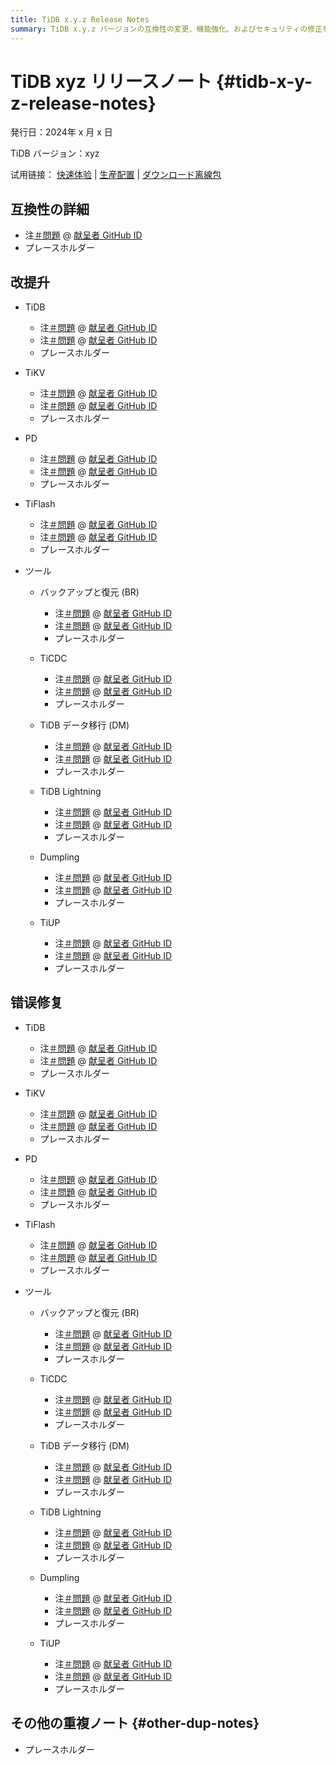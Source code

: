 ```yaml
---
title: TiDB x.y.z Release Notes
summary: TiDB x.y.z バージョンの互換性の変更、機能強化、およびセキュリティの修正を確認しました。
---
```


# TiDB xyz リリースノート {#tidb-x-y-z-release-notes}

発行日：2024年 x 月 x 日

TiDB バージョン：xyz

试用链接： [快速体验](https://docs.pingcap.com/zh/tidb/vx.y/quick-start-with-tidb) | [生産配置](https://docs.pingcap.com/zh/tidb/vx.y/production-deployment-using-tiup) | [ダウンロード离線包](https://cn.pingcap.com/product-community/?version=vx.y.z#version-list)

## 互換性の詳細

-   注[＃問題](https://github.com/pingcap/$%7Brepo-name%7D/issues/$%7Bissue-id%7D) @ [献呈者 GitHub ID](https://github.com/$%7Bgithub-id%7D)
-   プレースホルダー

## 改提升

-   TiDB

    -   注[＃問題](https://github.com/pingcap/tidb/issues/$%7Bissue-id%7D) @ [献呈者 GitHub ID](https://github.com/$%7Bgithub-id%7D)
    -   注[＃問題](https://github.com/pingcap/tidb/issues/$%7Bissue-id%7D) @ [献呈者 GitHub ID](https://github.com/$%7Bgithub-id%7D)
    -   プレースホルダー

-   TiKV

    -   注[＃問題](https://github.com/tikv/tikv/issues/$%7Bissue-id%7D) @ [献呈者 GitHub ID](https://github.com/$%7Bgithub-id%7D)
    -   注[＃問題](https://github.com/tikv/tikv/issues/$%7Bissue-id%7D) @ [献呈者 GitHub ID](https://github.com/$%7Bgithub-id%7D)
    -   プレースホルダー

-   PD

    -   注[＃問題](https://github.com/tikv/pd/issues/$%7Bissue-id%7D) @ [献呈者 GitHub ID](https://github.com/$%7Bgithub-id%7D)
    -   注[＃問題](https://github.com/tikv/pd/issues/$%7Bissue-id%7D) @ [献呈者 GitHub ID](https://github.com/$%7Bgithub-id%7D)
    -   プレースホルダー

-   TiFlash

    -   注[＃問題](https://github.com/pingcap/tiflash/issues/$%7Bissue-id%7D) @ [献呈者 GitHub ID](https://github.com/$%7Bgithub-id%7D)
    -   注[＃問題](https://github.com/pingcap/tiflash/issues/$%7Bissue-id%7D) @ [献呈者 GitHub ID](https://github.com/$%7Bgithub-id%7D)
    -   プレースホルダー

-   ツール

    -   バックアップと復元 (BR)

        -   注[＃問題](https://github.com/pingcap/tidb/issues/$%7Bissue-id%7D) @ [献呈者 GitHub ID](https://github.com/$%7Bgithub-id%7D)
        -   注[＃問題](https://github.com/pingcap/tidb/issues/$%7Bissue-id%7D) @ [献呈者 GitHub ID](https://github.com/$%7Bgithub-id%7D)
        -   プレースホルダー

    -   TiCDC

        -   注[＃問題](https://github.com/pingcap/tiflow/issues/$%7Bissue-id%7D) @ [献呈者 GitHub ID](https://github.com/$%7Bgithub-id%7D)
        -   注[＃問題](https://github.com/pingcap/tiflow/issues/$%7Bissue-id%7D) @ [献呈者 GitHub ID](https://github.com/$%7Bgithub-id%7D)
        -   プレースホルダー

    -   TiDB データ移行 (DM)

        -   注[＃問題](https://github.com/pingcap/tiflow/issues/$%7Bissue-id%7D) @ [献呈者 GitHub ID](https://github.com/$%7Bgithub-id%7D)
        -   注[＃問題](https://github.com/pingcap/tiflow/issues/$%7Bissue-id%7D) @ [献呈者 GitHub ID](https://github.com/$%7Bgithub-id%7D)
        -   プレースホルダー

    -   TiDB Lightning

        -   注[＃問題](https://github.com/pingcap/tidb/issues/$%7Bissue-id%7D) @ [献呈者 GitHub ID](https://github.com/$%7Bgithub-id%7D)
        -   注[＃問題](https://github.com/pingcap/tidb/issues/$%7Bissue-id%7D) @ [献呈者 GitHub ID](https://github.com/$%7Bgithub-id%7D)
        -   プレースホルダー

    -   Dumpling

        -   注[＃問題](https://github.com/pingcap/tidb/issues/$%7Bissue-id%7D) @ [献呈者 GitHub ID](https://github.com/$%7Bgithub-id%7D)
        -   注[＃問題](https://github.com/pingcap/tidb/issues/$%7Bissue-id%7D) @ [献呈者 GitHub ID](https://github.com/$%7Bgithub-id%7D)
        -   プレースホルダー

    -   TiUP

        -   注[＃問題](https://github.com/pingcap/tiup/issues/$%7Bissue-id%7D) @ [献呈者 GitHub ID](https://github.com/$%7Bgithub-id%7D)
        -   注[＃問題](https://github.com/pingcap/tiup/issues/$%7Bissue-id%7D) @ [献呈者 GitHub ID](https://github.com/$%7Bgithub-id%7D)
        -   プレースホルダー

## 错误修复

-   TiDB

    -   注[＃問題](https://github.com/pingcap/tidb/issues/$%7Bissue-id%7D) @ [献呈者 GitHub ID](https://github.com/$%7Bgithub-id%7D)
    -   注[＃問題](https://github.com/pingcap/tidb/issues/$%7Bissue-id%7D) @ [献呈者 GitHub ID](https://github.com/$%7Bgithub-id%7D)
    -   プレースホルダー

-   TiKV

    -   注[＃問題](https://github.com/tikv/tikv/issues/$%7Bissue-id%7D) @ [献呈者 GitHub ID](https://github.com/$%7Bgithub-id%7D)
    -   注[＃問題](https://github.com/tikv/tikv/issues/$%7Bissue-id%7D) @ [献呈者 GitHub ID](https://github.com/$%7Bgithub-id%7D)
    -   プレースホルダー

-   PD

    -   注[＃問題](https://github.com/tikv/pd/issues/$%7Bissue-id%7D) @ [献呈者 GitHub ID](https://github.com/$%7Bgithub-id%7D)
    -   注[＃問題](https://github.com/tikv/pd/issues/$%7Bissue-id%7D) @ [献呈者 GitHub ID](https://github.com/$%7Bgithub-id%7D)
    -   プレースホルダー

-   TiFlash

    -   注[＃問題](https://github.com/pingcap/tiflash/issues/$%7Bissue-id%7D) @ [献呈者 GitHub ID](https://github.com/$%7Bgithub-id%7D)
    -   注[＃問題](https://github.com/pingcap/tiflash/issues/$%7Bissue-id%7D) @ [献呈者 GitHub ID](https://github.com/$%7Bgithub-id%7D)
    -   プレースホルダー

-   ツール

    -   バックアップと復元 (BR)

        -   注[＃問題](https://github.com/pingcap/tidb/issues/$%7Bissue-id%7D) @ [献呈者 GitHub ID](https://github.com/$%7Bgithub-id%7D)
        -   注[＃問題](https://github.com/pingcap/tidb/issues/$%7Bissue-id%7D) @ [献呈者 GitHub ID](https://github.com/$%7Bgithub-id%7D)
        -   プレースホルダー

    -   TiCDC

        -   注[＃問題](https://github.com/pingcap/tiflow/issues/$%7Bissue-id%7D) @ [献呈者 GitHub ID](https://github.com/$%7Bgithub-id%7D)
        -   注[＃問題](https://github.com/pingcap/tiflow/issues/$%7Bissue-id%7D) @ [献呈者 GitHub ID](https://github.com/$%7Bgithub-id%7D)
        -   プレースホルダー

    -   TiDB データ移行 (DM)

        -   注[＃問題](https://github.com/pingcap/tiflow/issues/$%7Bissue-id%7D) @ [献呈者 GitHub ID](https://github.com/$%7Bgithub-id%7D)
        -   注[＃問題](https://github.com/pingcap/tiflow/issues/$%7Bissue-id%7D) @ [献呈者 GitHub ID](https://github.com/$%7Bgithub-id%7D)
        -   プレースホルダー

    -   TiDB Lightning

        -   注[＃問題](https://github.com/pingcap/tidb/issues/$%7Bissue-id%7D) @ [献呈者 GitHub ID](https://github.com/$%7Bgithub-id%7D)
        -   注[＃問題](https://github.com/pingcap/tidb/issues/$%7Bissue-id%7D) @ [献呈者 GitHub ID](https://github.com/$%7Bgithub-id%7D)
        -   プレースホルダー

    -   Dumpling

        -   注[＃問題](https://github.com/pingcap/tidb/issues/$%7Bissue-id%7D) @ [献呈者 GitHub ID](https://github.com/$%7Bgithub-id%7D)
        -   注[＃問題](https://github.com/pingcap/tidb/issues/$%7Bissue-id%7D) @ [献呈者 GitHub ID](https://github.com/$%7Bgithub-id%7D)
        -   プレースホルダー

    -   TiUP

        -   注[＃問題](https://github.com/pingcap/tiup/issues/$%7Bissue-id%7D) @ [献呈者 GitHub ID](https://github.com/$%7Bgithub-id%7D)
        -   注[＃問題](https://github.com/pingcap/tiup/issues/$%7Bissue-id%7D) @ [献呈者 GitHub ID](https://github.com/$%7Bgithub-id%7D)
        -   プレースホルダー

## その他の重複ノート {#other-dup-notes}

-   プレースホルダー
